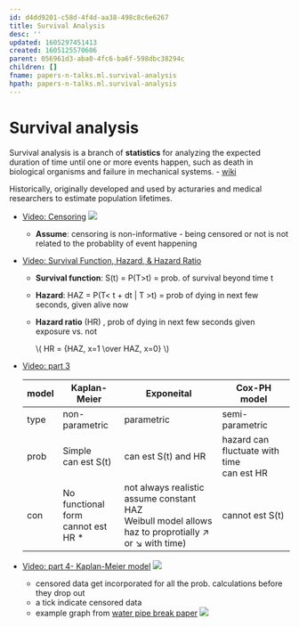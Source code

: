 ```yaml
---
id: d4dd9201-c58d-4f4d-aa38-498c8c6e6267
title: Survival Analysis
desc: ''
updated: 1605297451413
created: 1605125570606
parent: 056961d3-aba0-4fc6-ba6f-598dbc38294c
children: []
fname: papers-n-talks.ml.survival-analysis
hpath: papers-n-talks.ml.survival-analysis
---
```

# Survival analysis

Survival analysis is a branch of **statistics** for analyzing the expected duration of time until one or more events happen, such as death in biological organisms and failure in mechanical systems. - [wiki](https://en.wikipedia.org/wiki/Survival_analysis)

Historically, originally developed and used by acturaries and medical researchers to estimate population lifetimes. 

- [Video: Censoring](https://www.youtube.com/watch?v=vX3l36ptrTU)
    ![](/dendron-notes/assets/images/2020-11-11-15-12-53.png)
  - **Assume**: censoring is non-informative - being censored or not is not related to the probablity of event happening

- [Video: Survival Function, Hazard, & Hazard Ratio](https://www.youtube.com/watch?v=MdmWdIV5k-I)
  - **Survival function**: S(t) = P(T>t) = prob. of survival beyond time t
  - **Hazard**: HAZ = P(T&lt; t + dt | T >t)
           = prob of dying in next few seconds, given alive now
  - **Hazard ratio** (HR)  , prob of dying in next few seconds given exposure vs. not 

      \\(  HR = {HAZ, x=1 \\over HAZ, x=0} \\)

- [Video: part 3](https://www.youtube.com/watch?v=K7bmmbD7KIg)

  | model | Kaplan-Meier                             | Exponeital                                                                                                    | Cox-PH model                                   |
  | ----- | ---------------------------------------- | ------------------------------------------------------------------------------------------------------------- | ---------------------------------------------- |
  | type  | non-parametric                           | parametric                                                                                                    | semi-parametric                                |
  | prob  | Simple <br>  can est S(t)                | can est S(t) and HR                                                                                           | hazard can fluctuate with time <br> can est HR |
  | con   | No functional form <br> cannot est HR \* | not always realistic <br> assume constant HAZ <br> Weibull model allows haz to proprotially ↗ or ↘	with time) | cannot est S(t)                                |

- [Video: part 4- Kaplan-Meier model](https://www.youtube.com/watch?v=VJPPeUpyC6c)
    ![](/dendron-notes/assets/images/2020-11-11-16-25-29.png)
  - censored data get incorporated for all the prob. calculations before they drop out 
  - a tick indicate censored data 
  - example graph from [water pipe break paper](https://www.researchgate.net/publication/338223962_Improving_Urban_Water_Security_through_Pipe-Break_Prediction_Models_Machine_Learning_or_Survival_Analysis)
      ![](/dendron-notes/assets/images/2020-11-11-16-29-36.png)
        

